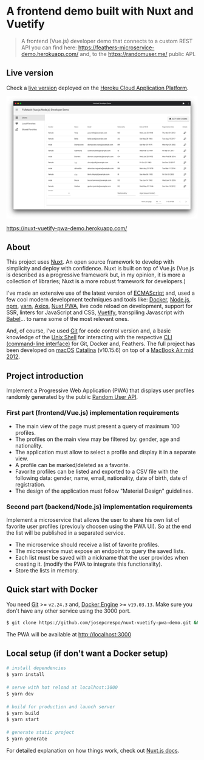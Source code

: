 # A frontend demo built with Nuxt and Vuetify

> A frontend (Vue.js) developer demo that connects to a custom REST API you can find here: https://feathers-microservice-demo.herokuapp.com/ and, to the https://randomuser.me/ public API.

## Live version

Check a [live version](https://nuxt-vuetify-pwa-demo.herokuapp.com/) deployed on the [Heroku Cloud Application Platform](https://www.heroku.com/).

![public/index.html](readme_images/public-index.png)

https://nuxt-vuetify-pwa-demo.herokuapp.com/

## About

This project uses [Nuxt](https://nuxtjs.org/). An open source framework to develop with simplicity and deploy with confidence. Nuxt is built on top of Vue.js (Vue.js is described as a progressive framework but, in my opinion, it is more a collection of libraries; Nuxt is a more robust framework for developers.)

I've made an extensive use of the latest version of [ECMAScript](https://en.wikipedia.org/wiki/ECMAScript) and, used a few cool modern development techniques and tools like: [Docker](https://www.docker.com/), [Node.js](https://nodejs.org/), [npm](https://www.npmjs.com/), [yarn](https://yarnpkg.com/), [Axios](https://axios-http.com/), [Nuxt PWA](https://pwa.nuxtjs.org/), live code reload on development, support for SSR, linters for JavaScript and CSS, [Vuetify](https://vuetifyjs.com/), transpiling Javascript with [Babel](https://babeljs.io/)… to name some of the most relevant ones.

And, of course, I’ve used [Git](https://git-scm.com/) for code control version and, a basic knowledge of the [Unix Shell](https://en.wikipedia.org/wiki/Unix_shell) for interacting with the respective [CLI (command-line interface)](https://en.wikipedia.org/wiki/Command-line_interface) for Git, Docker and, Feathers. The full project has been developed on [macOS](https://www.apple.com/es/macos/what-is/) [Catalina](https://en.wikipedia.org/wiki/MacOS_Catalina) (v10.15.6) on top of a [MacBook Air mid 2012](https://support.apple.com/kb/SP670?viewlocale=en_US&locale=es_ES).

## Project introduction

Implement a Progressive Web Application (PWA) that displays user profiles randomly generated by the public [Random User API](https://randomuser.me/).

### First part (frontend/Vue.js) implementation requirements

- The main view of the page must present a query of maximum 100 profiles.
- The profiles on the main view may be filtered by: gender, age and nationality.
- The application must allow to select a profile and display it in a separate view.
- A profile can be marked/deleted as a favorite.
- Favorite profiles can be listed and exported to a CSV file with the following data: gender, name, email, nationality, date of birth, date of registration.
- The design of the application must follow "Material Design" guidelines.

### Second part (backend/Node.js) implementation requirements

Implement a microservice that allows the user to share his own list of favorite user profiles (previouly choosen using the PWA UI). So at the end the list will be published in a separated service.

- The microservice should receive a list of favorite profiles.
- The microservice must expose an endpoint to query the saved lists.
- Each list must be saved with a nickname that the user provides when creating it.
(modify the PWA to integrate this functionality).
- Store the lists in memory.

## Quick start with Docker

You need [Git](https://git-scm.com) >= `v2.24.3` and, [Docker Engine](https://docker.com/) >= `v19.03.13`. Make sure you don't have any other service using the 3000 port.

```bash
$ git clone https://github.com/josepcrespo/nuxt-vuetify-pwa-demo.git && cd nuxt-vuetify-pwa-demo && docker-compose build --no-cache --force-rm && docker-compose up
```

The PWA will be available at [http://localhost:3000](http://localhost:3000)

## Local setup (if don't want a Docker setup)

```bash
# install dependencies
$ yarn install

# serve with hot reload at localhost:3000
$ yarn dev

# build for production and launch server
$ yarn build
$ yarn start

# generate static project
$ yarn generate
```

For detailed explanation on how things work, check out [Nuxt.js docs](https://nuxtjs.org).
